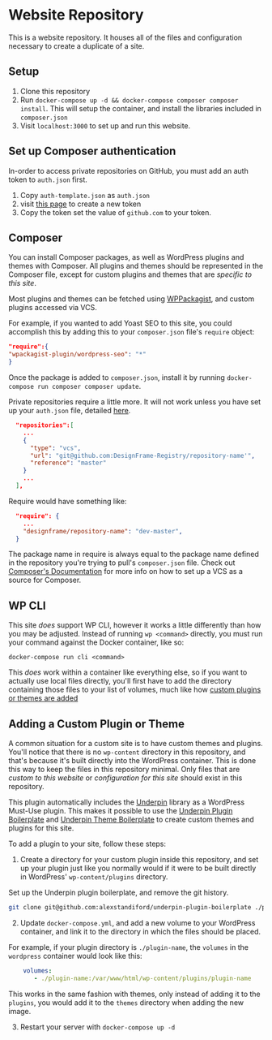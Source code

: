 # Website Repository

This is a website repository. It houses all of the files and configuration necessary to create a duplicate of a site.

## Setup

1. Clone this repository
1. Run `docker-compose up -d && docker-compose composer composer install`. This will setup the container, and install
   the libraries included in `composer.json`
1. Visit `localhost:3000` to set up and run this website.

## Set up Composer authentication

In-order to access private repositories on GitHub, you must add an auth token to `auth.json` first.

1. Copy `auth-template.json` as `auth.json`
1. visit [this page](https://github.com/settings/tokens/new?scopes=repo&description=composer+dfs-template) to create a new token
1. Copy the token set the value of `github.com` to your token.

## Composer

You can install Composer packages, as well as WordPress plugins and themes with Composer. All plugins and themes should
be represented in the Composer file, except for custom plugins and themes that are _specific to this site_.

Most plugins and themes can be fetched using [WPPackagist](https://wpackagist.org/), and custom plugins accessed via VCS.

For example, if you wanted to add Yoast SEO to this site, you could accomplish this by adding this to your `composer.json`
file's `require` object:

```JSON
"require":{
"wpackagist-plugin/wordpress-seo": "*"
}
```

Once the package is added to `composer.json`, install it by running `docker-compose run composer composer update`.

Private repositories require a little more. It will not work unless you have set up your `auth.json` file, detailed [here](#set-up-composer-authentication).

```json
  "repositories":[
    ...
    {
      "type": "vcs",
      "url": "git@github.com:DesignFrame-Registry/repository-name'",
      "reference": "master"
    }
    ...
  ],
```

Require would have something like:

```json
  "require": {
    ...
    "designframe/repository-name": "dev-master",
  }
```

The package name in require is always equal to the package name defined in the repository you're trying to pull's
`composer.json` file. Check out [Composer's Documentation](https://getcomposer.org/doc/05-repositories.md#vcs)
for more info on how to set up a VCS as a source for Composer.


## WP CLI

This site _does_ support WP CLI, however it works a little differently than how you may be adjusted. Instead of running
`wp <command>` directly, you must run your command against the Docker container, like so:

`docker-compose run cli <command>`

This _does_ work within a container like everything else, so if you want to actually use local files directly, you'll
first have to add the directory containing those files to your list of volumes, much like how [custom plugins or themes
are added](#adding-a-custom-plugin-or-theme)

## Adding a Custom Plugin or Theme

A common situation for a custom site is to have custom themes and plugins. You'll notice that there is no `wp-content`
directory in this repository, and that's because it's built directly into the WordPress container. This is done this way to
keep the files in this repository minimal. Only files that are _custom to this website_ or _configuration for this site_
should exist in this repository.

This plugin automatically includes the [Underpin](https://github.com/alexstandiford/underpin) library as a WordPress
Must-Use plugin. This makes it possible to use the [Underpin Plugin Boilerplate](https://github.com/alexstandiford/underpin-plugin-boilerplate) and
[Underpin Theme Boilerplate](https://github.com/alexstandiford/underpin-theme-boilerplate) to create custom themes and
plugins for this site.

To add a plugin to your site, follow these steps:

1. Create a directory for your custom plugin inside this repository, and set up your plugin just like you normally would
   if it were to be built directly in WordPress' `wp-content/plugins` directory.

Set up the Underpin plugin boilerplate, and remove the git history.
```bash
git clone git@github.com:alexstandiford/underpin-plugin-boilerplate ./plugin-name && cd ./plugin-name && rm -rf .git
```

2. Update `docker-compose.yml`, and add a new volume to your WordPress container, and link it to the directory
   in which the files should be placed.

For example, if your plugin directory is `./plugin-name`, the `volumes` in the `wordpress` container would look like this:

```yml
    volumes:
       - ./plugin-name:/var/www/html/wp-content/plugins/plugin-name
```

This works in the same fashion with themes, only instead of adding it to the `plugins`, you would add it to the `themes`
directory when adding the new image.

3. Restart your server with `docker-compose up -d`